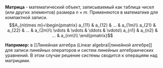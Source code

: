 **Матрица** - математический объект, записываемый как таблица чисел (или других элементов) размера $n\times m$. Применяются в математике для компактной записи.$$A_{n\times m}=\begin{pmatrix}
a_{11} & a_{12} & ... & a_{1m}\\
a_{21} & a_{22} & ... & a_{2m}\\
\vdots & \vdots & \ddots & \vdots\\
a_{n1} & a_{n2} & ... & a_{nm}\\
\end{pmatrix}$$

**Например:** в [[Линейная алгебра (Linear algebra)|линейной алгебре]] для записи линейных операторов и систем линейных алгебраических уравнений. В этом случае решение системы сводится к операциям над матрицами.